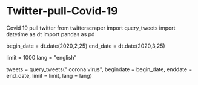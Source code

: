 # Twitter-pull-Covid-19
Covid 19 pull twitter 
from twitterscraper import query_tweets
import datetime as dt
import pandas as pd 

begin_date = dt.date(2020,2,25)
end_date = dt.date(2020,3,25)

limit = 1000
lang = "english"

tweets = query_tweets(" corona virus", begindate = begin_date, enddate = end_date, limit = limit, lang = lang)
